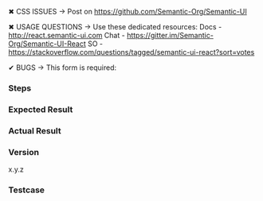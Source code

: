 ✖ CSS ISSUES → Post on https://github.com/Semantic-Org/Semantic-UI

✖ USAGE QUESTIONS → Use these dedicated resources: Docs -
http://react.semantic-ui.com Chat -
https://gitter.im/Semantic-Org/Semantic-UI-React SO -
https://stackoverflow.com/questions/tagged/semantic-ui-react?sort=votes

✔ BUGS → This form is required:

### Steps

### Expected Result

### Actual Result

### Version

x.y.z

### Testcase

[fork, update, and replace this pen to show the bug]: https://codesandbox.io/s/2l3n74j9y
